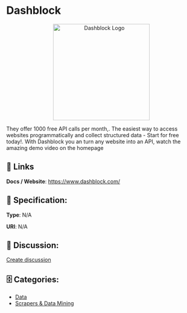 # Dashblock
<p align="center">
    <img width="256" src="https://raw.githubusercontent.com/apis-list/apis-list/main/apis/dashblock/logo_256x256.png" alt="Dashblock Logo"/>
</p>

They offer 1000 free API calls per month,. The easiest way to access websites programmatically and collect structured data - Start for free today!. With Dashblock you an turn any website into an API, watch the amazing demo video on the homepage

##  🔗 Links
**Docs / Website**: https://www.dashblock.com/

## 🧬 Specification:
**Type**: N/A

**URI**: N/A

## 💬 Discussion:
[Create discussion](https://github.com/apis-list/apis-list/discussions/new)

## 🗄️ Categories:
- [Data](https://github.com/apis-list/apis-list#data)
- [Scrapers & Data Mining](https://github.com/apis-list/apis-list#scrapers--data-mining)



